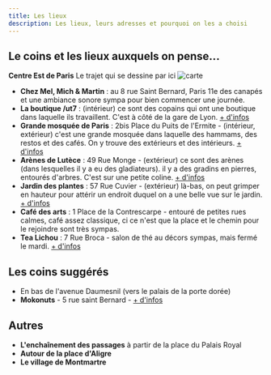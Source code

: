 ```yaml
---
title: Les lieux
description: Les lieux, leurs adresses et pourquoi on les a choisi
---
```


## Le coins et les lieux auxquels on pense... 

**Centre Est de Paris**
Le trajet qui se dessine par ici
![carte](https://raw.githubusercontent.com/walkingdev/cnv/master/media/V75/walkingdev_cnv_paris_trajet.png)

- **Chez Mel, Mich & Martin** : au 8 rue Saint Bernard, Paris 11e des canapés et une ambiance sonore sympa pour bien commencer une journée.
- **La boutique /ut7** : (intérieur) ce sont des copains qui ont une boutique dans laquelle ils travaillent. C'est à côté de la gare de Lyon. [+ d'infos](http://ut7.fr/)
- **Grande mosquée de Paris** : 2bis Place du Puits de l'Ermite - (intérieur, extérieur) c'est une grande mosquée dans laquelle des hammams, des restos et des cafés. On y trouve des extérieurs et des intérieurs. [+ d'infos](https://fr.wikipedia.org/wiki/Grande_mosqu%C3%A9e_de_Paris)
- **Arènes de Lutèce** : 49 Rue Monge - (extérieur) ce sont des arènes (dans lesquelles il y a eu des gladiateurs). il y a des gradins en pierres, entourés d'arbres. C'est sur une petite coline. [+ d'infos](https://fr.wikipedia.org/wiki/Ar%C3%A8nes_de_Lut%C3%A8ce)
- **Jardin des plantes** : 57 Rue Cuvier - (extérieur) là-bas, on peut grimper en hauteur pour attérir un endroit duquel on a une belle vue sur le jardin. [+ d'infos](https://fr.wikipedia.org/wiki/Jardin_des_plantes_de_Paris)  
- **Café des arts** : 1 Place de la Contrescarpe - entouré de petites rues calmes, café assez classique, ci ce n'est que la place et le chemin pour le rejoindre sont très sympas.  
- **Tea Lichou** : 7 Rue Broca - salon de thé au décors sympas, mais fermé le mardi. [+ d'infos](https://www.sortiraparis.com/hotel-restaurant/bar-cafes/articles/79556-tea-lichou-salon-de-the-regressif)

## Les coins suggérés
- En bas de l'avenue Daumesnil (vers le palais de la porte dorée)
- **Mokonuts** - 5 rue saint Bernard - [+ d'infos](https://www.facebook.com/mokonuts/)


## Autres
- **L'enchaînement des passages** à partir de la place du Palais Royal
- **Autour de la place d'Aligre**
- **Le village de Montmartre**
